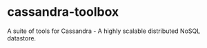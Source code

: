 # cassandra-toolbox
A suite of tools for Cassandra - A highly scalable distributed NoSQL datastore.
